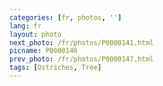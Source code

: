 ```yaml
---
categories: [fr, photos, '']
lang: fr
layout: photo
next_photo: /fr/photos/P0000141.html
picname: P0000146
prev_photo: /fr/photos/P0000147.html
tags: [Ostriches, Tree]
---
```

